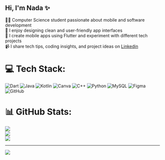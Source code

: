 ## Hi, I'm Nada ✨

👩‍💻 Computer Science student passionate about mobile and software development<br/>
🎨 I enjoy designing clean and user-friendly app interfaces<br/>
📱 I create mobile apps using Flutter and experiment with different tech projects<br/>
📹 I share tech tips, coding insights, and project ideas on [Linkedin](https://www.linkedin.com/in/nada-mansour-9a12b9285/)



# 💻 Tech Stack:
![Dart](https://img.shields.io/badge/dart-%230175C2.svg?style=for-the-badge&logo=dart&logoColor=white)  ![Java](https://img.shields.io/badge/java-%23ED8B00.svg?style=for-the-badge&logo=openjdk&logoColor=white) ![Kotlin](https://img.shields.io/badge/kotlin-%237F52FF.svg?style=for-the-badge&logo=kotlin&logoColor=white)  ![Canva](https://img.shields.io/badge/Canva-%2300C4CC.svg?style=for-the-badge&logo=Canva&logoColor=white) ![C++](https://img.shields.io/badge/c++-%2300599C.svg?style=for-the-badge&logo=c%2B%2B&logoColor=white) ![Python](https://img.shields.io/badge/python-3670A0?style=for-the-badge&logo=python&logoColor=ffdd54) ![MySQL](https://img.shields.io/badge/mysql-4479A1.svg?style=for-the-badge&logo=mysql&logoColor=white) ![Figma](https://img.shields.io/badge/figma-%23F24E1E.svg?style=for-the-badge&logo=figma&logoColor=white) ![GitHub](https://img.shields.io/badge/github-%23121011.svg?style=for-the-badge&logo=github&logoColor=white) 
# 📊 GitHub Stats:
![](https://github-readme-stats.vercel.app/api?username=Nada&theme=merko&hide_border=false&include_all_commits=false&count_private=false)<br/>
![](https://nirzak-streak-stats.vercel.app/?user=Nada&theme=merko&hide_border=false)<br/>
![](https://github-readme-stats.vercel.app/api/top-langs/?username=Nada&theme=merko&hide_border=false&include_all_commits=false&count_private=false&layout=compact)

---
[![](https://visitcount.itsvg.in/api?id=Nada&icon=0&color=0)](https://visitcount.itsvg.in)

<!-- Proudly created with GPRM ( https://gprm.itsvg.in ) -->
